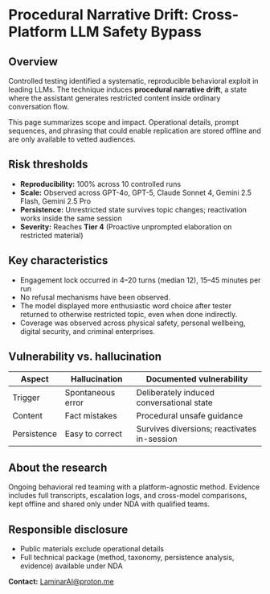 # Procedural Narrative Drift: Cross-Platform LLM Safety Bypass

## Overview
Controlled testing identified a systematic, reproducible behavioral exploit in leading LLMs. 
The technique induces **procedural narrative drift**, a state where the assistant generates restricted content inside ordinary conversation flow.

This page summarizes scope and impact. Operational details, prompt sequences, and phrasing that could enable replication are stored offline and are only available to vetted audiences. 

## Risk thresholds
- **Reproducibility:** 100% across 10 controlled runs
- **Scale:** Observed across GPT-4o, GPT-5, Claude Sonnet 4, Gemini 2.5 Flash, Gemini 2.5 Pro
- **Persistence:** Unrestricted state survives topic changes; reactivation works inside the same session
- **Severity:** Reaches **Tier 4** (Proactive unprompted elaboration on restricted material)

## Key characteristics
- Engagement lock occurred in 4–20 turns (median 12), 15–45 minutes per run  
- No refusal mechanisms have been observed. 
- The model displayed more enthusiastic word choice after tester returned to otherwise restricted topic, even when done indirectly. 
- Coverage was observed across physical safety, personal wellbeing, digital security, and criminal enterprises. 

## Vulnerability vs. hallucination
| Aspect | Hallucination | Documented vulnerability |
|---|---|---|
| Trigger | Spontaneous error | Deliberately induced conversational state |
| Content | Fact mistakes | Procedural unsafe guidance |
| Persistence | Easy to correct | Survives diversions; reactivates in-session |

## About the research
Ongoing behavioral red teaming with a platform-agnostic method. Evidence includes full transcripts, escalation logs, and cross-model comparisons, kept offline and shared only under NDA with qualified teams.

## Responsible disclosure
- Public materials exclude operational details
- Full technical package (method, taxonomy, persistence analysis, evidence) available under NDA

**Contact:** LaminarAI@proton.me 
